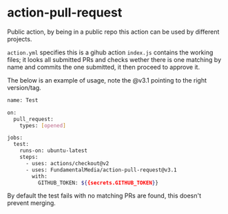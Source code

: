 # action-pull-request
Public action, by being in a public repo this action can be used by different projects.


```action.yml``` specifies this is a gihub action
```index.js``` contains the working files; it looks all submitted PRs and checks wether there is one matching by name and commits the one submitted, it then proceed to approve it.

The below is an example of usage, note the @v3.1 pointing to the right version/tag.
```bash
name: Test

on:
  pull_request:
    types: [opened]

jobs:
  test:
    runs-on: ubuntu-latest
    steps:
      - uses: actions/checkout@v2
      - uses: FundamentalMedia/action-pull-request@v3.1
        with:
          GITHUB_TOKEN: ${{secrets.GITHUB_TOKEN}}
```

By default the test fails with no matching PRs are found, this doesn't prevent merging.